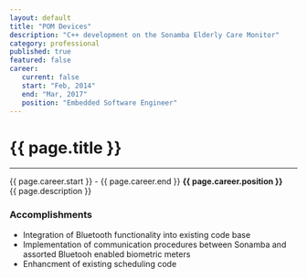 ```yaml
---
layout: default
title: "POM Devices"
description: "C++ development on the Sonamba Elderly Care Monitor"  
category: professional
published: true
featured: false
career:
   current: false
   start: "Feb, 2014"
   end: "Mar, 2017"
   position: "Embedded Software Engineer"
---
```


# {{ page.title }}
---
{{ page.career.start }} - {{ page.career.end }}  **{{ page.career.position }}**  
{{ page.description }}
### Accomplishments
* Integration of Bluetooth functionality into existing code base
* Implementation of communication procedures between Sonamba and assorted Bluetooh enabled biometric meters
* Enhancment of existing scheduling code
